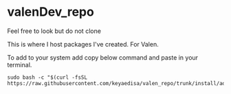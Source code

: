 # valenDev_repo
Feel free to look but do not clone

This is where I host packages I've created. For Valen.

To add to your system add copy below command and paste in your terminal.

```
sudo bash -c "$(curl -fsSL https://raw.githubusercontent.com/keyaedisa/valen_repo/trunk/install/addRepo2PacmanConf.sh)"
```
<!--
# Valen Dev Repository
[valenDev_repo]
SigLevel = PackageRequired
Server = https://keyaedisa.github.io/$repo/$arch
-->
